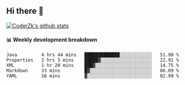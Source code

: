 ## Hi there 👋

[![CoderZk's github stats](https://github-readme-stats.vercel.app/api?username=zhoukuo123&show_icons=true&count_private=true)](https://github.com/anuraghazra/github-readme-stats)

#### :bar_chart: Weekly development breakdown

<!--START_SECTION:waka-->
```text
Java         4 hrs 44 mins   █████████████░░░░░░░░░░░░   51.90 % 
Properties   2 hrs 5 mins    █████▓░░░░░░░░░░░░░░░░░░░   22.91 % 
XML          1 hr 20 mins    ███▓░░░░░░░░░░░░░░░░░░░░░   14.75 % 
Markdown     33 mins         █▓░░░░░░░░░░░░░░░░░░░░░░░   06.09 % 
YAML         16 mins         ▓░░░░░░░░░░░░░░░░░░░░░░░░   02.99 % 
```
<!--END_SECTION:waka-->
